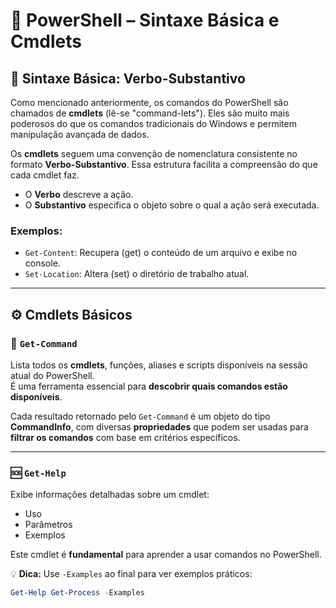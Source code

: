 # 🧩 PowerShell – Sintaxe Básica e Cmdlets

## 📌 Sintaxe Básica: Verbo-Substantivo

Como mencionado anteriormente, os comandos do PowerShell são chamados de **cmdlets** (lê-se "command-lets"). Eles são muito mais poderosos do que os comandos tradicionais do Windows e permitem manipulação avançada de dados.

Os **cmdlets** seguem uma convenção de nomenclatura consistente no formato **Verbo-Substantivo**. Essa estrutura facilita a compreensão do que cada cmdlet faz.

- O **Verbo** descreve a ação.
- O **Substantivo** especifica o objeto sobre o qual a ação será executada.

### Exemplos:
- `Get-Content`: Recupera (get) o conteúdo de um arquivo e exibe no console.
- `Set-Location`: Altera (set) o diretório de trabalho atual.

---

## ⚙️ Cmdlets Básicos

### 🔎 `Get-Command`

Lista todos os **cmdlets**, funções, aliases e scripts disponíveis na sessão atual do PowerShell.  
É uma ferramenta essencial para **descobrir quais comandos estão disponíveis**.

Cada resultado retornado pelo `Get-Command` é um objeto do tipo **CommandInfo**, com diversas **propriedades** que podem ser usadas para **filtrar os comandos** com base em critérios específicos.

---

### 🆘 `Get-Help`

Exibe informações detalhadas sobre um cmdlet:
- Uso
- Parâmetros
- Exemplos

Este cmdlet é **fundamental** para aprender a usar comandos no PowerShell.

💡 **Dica:** Use `-Examples` ao final para ver exemplos práticos:
```powershell
Get-Help Get-Process -Examples
